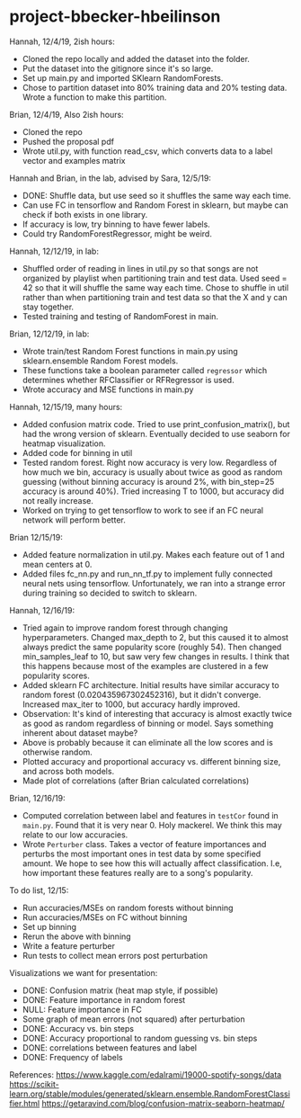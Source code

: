 # project-bbecker-hbeilinson

Hannah, 12/4/19, 2ish hours:
- Cloned the repo locally and added the dataset into the folder.
- Put the dataset into the gitignore since it's so large.
- Set up main.py and imported SKlearn RandomForests.
- Chose to partition dataset into 80% training data and 20% testing data. Wrote a function to make this partition.


Brian, 12/4/19, Also 2ish hours:
- Cloned the repo
- Pushed the proposal pdf
- Wrote util.py, with function read_csv, which converts data to a label vector and examples matrix

Hannah and Brian, in the lab, advised by Sara, 12/5/19:
- DONE: Shuffle data, but use seed so it shuffles the same way each time.
- Can use FC in tensorflow and Random Forest in sklearn, but maybe can check if both exists in one library.
- If accuracy is low, try binning to have fewer labels.
- Could try RandomForestRegressor, might be weird.

Hannah, 12/12/19, in lab:
- Shuffled order of reading in lines in util.py so that songs are not organized by playlist when partitioning train and test data. Used seed = 42 so that it will shuffle the same way each time. Chose to shuffle in util rather than when partitioning train and test data so that the X and y can stay together.
- Tested training and testing of RandomForest in main.

Brian, 12/12/19, in lab:
- Wrote train/test Random Forest functions in main.py using sklearn.ensemble Random Forest models.
- These functions take a boolean parameter called `regressor` which determines whether RFClassifier or RFRegressor is used.
- Wrote accuracy and MSE functions in main.py

Hannah, 12/15/19, many hours:
- Added confusion matrix code. Tried to use print_confusion_matrix(), but had the wrong version of sklearn. Eventually decided to use seaborn for heatmap visualization.
- Added code for binning in util
- Tested random forest. Right now accuracy is very low. Regardless of how much we bin, accuracy is usually about twice as good as random guessing (without binning accuracy is around 2%, with bin_step=25 accuracy is around 40%). Tried increasing T to 1000, but accuracy did not really increase.
- Worked on trying to get tensorflow to work to see if an FC neural network will perform better.

Brian 12/15/19:
- Added feature normalization in util.py. Makes each feature out of 1 and mean centers at 0.
- Added files fc_nn.py and run_nn_tf.py to implement fully connected neural nets using tensorflow. Unfortunately, we ran into a strange error during training so decided to switch to sklearn.

Hannah, 12/16/19:
- Tried again to improve random forest through changing hyperparameters. Changed max_depth to 2, but this caused it to almost always predict the same popularity score (roughly 54). Then changed min_samples_leaf to 10, but saw very few changes in results. I think that this happens because most of the examples are clustered in a few popularity scores.
- Added sklearn FC architecture. Initial results have similar accuracy to random forest (0.020435967302452316), but it didn't converge. Increased max_iter to 1000, but accuracy hardly improved.
- Observation: It's kind of interesting that accuracy is almost exactly twice as good as random regardless of binning or model. Says something inherent about dataset maybe?
- Above is probably because it can eliminate all the low scores and is otherwise random.
- Plotted accuracy and proportional accuracy vs. different binning size, and across both models.
- Made plot of correlations (after Brian calculated correlations)

Brian, 12/16/19:
- Computed correlation between label and features in `testCor` found in `main.py`. Found that it is very near 0. Holy mackerel. We think this may relate to our low accuracies.
- Wrote `Perturber` class. Takes a vector of feature importances and perturbs the most important ones in test data by some specified amount. We hope to see how this will actually affect classification. I.e, how important these features really are to a song's popularity.

To do list, 12/15:
- Run accuracies/MSEs on random forests without binning
- Run accuracies/MSEs on FC without binning
- Set up binning
- Rerun the above with binning
- Write a feature perturber
- Run tests to collect mean errors post perturbation

Visualizations we want for presentation:
- DONE: Confusion matrix (heat map style, if possible)
- DONE: Feature importance in random forest
- NULL: Feature importance in FC
- Some graph of mean errors (not squared) after perturbation
- DONE: Accuracy vs. bin steps
- DONE: Accuracy proportional to random guessing vs. bin steps
- DONE: correlations between features and label
- DONE: Frequency of labels

References:
https://www.kaggle.com/edalrami/19000-spotify-songs/data
https://scikit-learn.org/stable/modules/generated/sklearn.ensemble.RandomForestClassifier.html
https://getaravind.com/blog/confusion-matrix-seaborn-heatmap/
